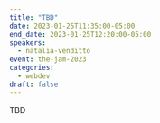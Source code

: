 ```yaml
---
title: "TBD"
date: 2023-01-25T11:35:00-05:00
end_date: 2023-01-25T12:20:00-05:00
speakers:
  - natalia-venditto
event: the-jam-2023
categories:
  - webdev
draft: false
---
```


TBD
